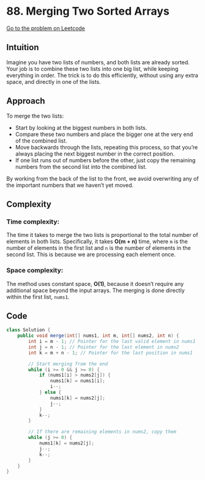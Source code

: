 # 88. Merging Two Sorted Arrays

[Go to the problem on Leetcode](https://leetcode.com/problems/merge-sorted-array/)

## Intuition

Imagine you have two lists of numbers, and both lists are already sorted. Your job is to combine these two lists into one big list, while keeping everything in order. The trick is to do this efficiently, without using any extra space, and directly in one of the lists.

## Approach

To merge the two lists:

- Start by looking at the biggest numbers in both lists.
- Compare these two numbers and place the bigger one at the very end of the combined list.
- Move backwards through the lists, repeating this process, so that you’re always placing the next biggest number in the correct position.
- If one list runs out of numbers before the other, just copy the remaining numbers from the second list into the combined list.

By working from the back of the list to the front, we avoid overwriting any of the important numbers that we haven’t yet moved.

## Complexity

### Time complexity:
The time it takes to merge the two lists is proportional to the total number of elements in both lists. Specifically, it takes **O(m + n)** time, where `m` is the number of elements in the first list and `n` is the number of elements in the second list. This is because we are processing each element once.

### Space complexity:
The method uses constant space, **O(1)**, because it doesn’t require any additional space beyond the input arrays. The merging is done directly within the first list, `nums1`.

## Code

```java
class Solution {
    public void merge(int[] nums1, int m, int[] nums2, int n) {
        int i = m - 1; // Pointer for the last valid element in nums1
        int j = n - 1; // Pointer for the last element in nums2
        int k = m + n - 1; // Pointer for the last position in nums1

        // Start merging from the end
        while (i >= 0 && j >= 0) {
            if (nums1[i] > nums2[j]) {
                nums1[k] = nums1[i];
                i--;
            } else {
                nums1[k] = nums2[j];
                j--;
            }
            k--;
        }

        // If there are remaining elements in nums2, copy them
        while (j >= 0) {
            nums1[k] = nums2[j];
            j--;
            k--;
        }
    }
}